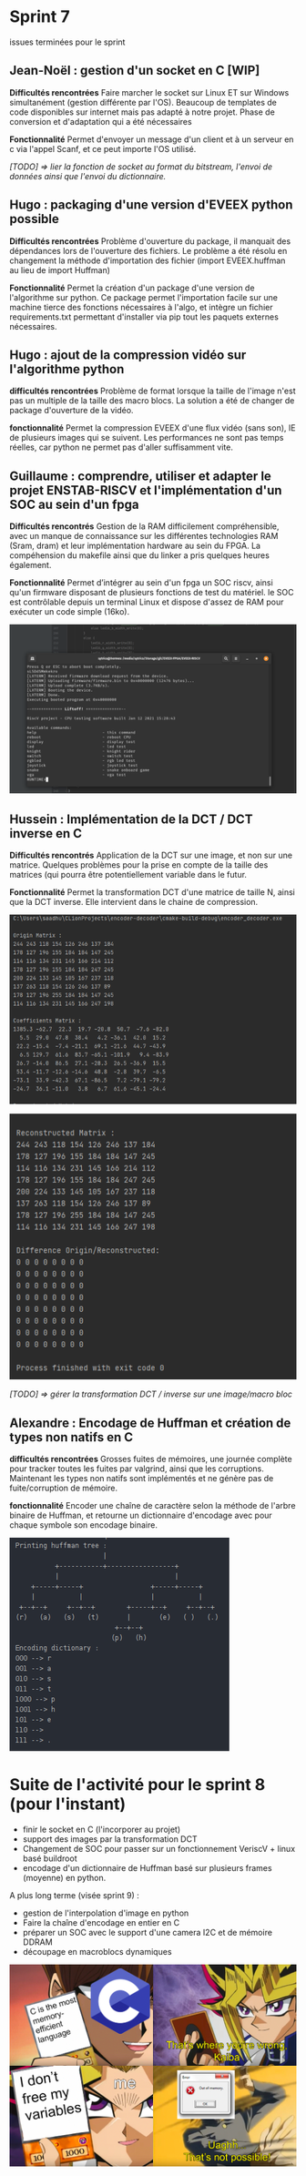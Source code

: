 # Sprint 7

issues terminées pour le sprint 

## Jean-Noël : gestion d'un socket en C [WIP] 

**Difficultés rencontrées** 
Faire marcher le socket sur Linux ET sur Windows simultanément (gestion différente par l'OS). Beaucoup de templates de code disponibles sur internet mais pas adapté à notre projet. Phase de conversion et d'adaptation qui a été nécessaires

**Fonctionnalité** 
Permet d'envoyer un message d'un client et à un serveur en c via l'appel Scanf, et ce peut importe l'OS utilisé. 

*[TODO] => lier la fonction de socket au format du bitstream, l'envoi de données ainsi que l'envoi du dictionnaire.* 

## Hugo : packaging d'une version d'EVEEX python possible 

**Difficultés rencontrées** 
Problème d'ouverture du package, il manquait des dépendances lors de l'ouverture des fichiers. Le problème a été résolu en changement la méthode d'importation des fichier (import EVEEX.huffman au lieu de import Huffman) 

**Fonctionnalité** 
Permet la création d'un package d'une version de l'algorithme sur python. Ce package permet l'importation facile sur une machine tierce des fonctions nécessaires à l'algo, et intègre un fichier requirements.txt permettant d'installer via pip tout les paquets externes nécessaires. 

## Hugo : ajout de la compression vidéo sur l'algorithme python

**difficultés rencontrées** 
Problème de format lorsque la taille de l'image n'est pas un multiple de la taille des macro blocs. La solution a été de changer de package d'ouverture de la vidéo. 

**fonctionnalité** 
Permet la compression EVEEX d'une flux vidéo (sans son), IE de plusieurs images qui se suivent. Les performances ne sont pas temps réelles, car python ne permet pas d'aller suffisamment vite. 

## Guillaume : comprendre, utiliser et adapter le projet ENSTAB-RISCV et l'implémentation d'un SOC au sein d'un fpga 

**Difficultés rencontrés** 
Gestion de la RAM difficilement compréhensible, avec un manque de connaissance sur les différentes technologies RAM (Sram, dram) et leur implémentation hardware au sein du FPGA. La compéhension du makefile ainsi que du linker a pris quelques heures également. 

**Fonctionnalité** 
Permet d’intégrer au sein d'un fpga un SOC riscv, ainsi qu'un firmware disposant de plusieurs fonctions de test du matériel. le SOC est contrôlable depuis un terminal Linux et dispose d'assez de RAM pour exécuter un code simple (16ko).

![enstab](S7.assets/enstab.png)

## Hussein : Implémentation de la DCT / DCT inverse en C

**Difficultés rencontrés** 
Application de la DCT sur une image, et non sur une matrice. Quelques problèmes pour la prise en compte de la taille des matrices (qui pourra être potentiellement variable dans le futur. 

**Fonctionnalité** 
Permet la transformation DCT d'une matrice de taille N, ainsi que la DCT inverse. Elle intervient dans le chaine de compression. 

![DCT](S7.assets/DCT.PNG)

![reverseDCT](S7.assets/reverseDCT.PNG)

*[TODO] => gérer la transformation DCT / inverse sur une image/macro bloc* 

## Alexandre : Encodage de Huffman et création de types non natifs en C

**difficultés rencontrées** 
Grosses fuites de mémoires, une journée complète pour tracker toutes les fuites par valgrind, ainsi que les corruptions. 
Maintenant les types non natifs sont implémentés et ne génère pas de fuite/corruption de mémoire.

**fonctionnalité** 
Encoder une chaîne de caractère selon la méthode de l'arbre binaire de Huffman, et retourne un dictionnaire d'encodage avec pour chaque symbole son encodage binaire.

![huffman](S7.assets/huffman.png)

# Suite de l'activité pour le sprint 8 (pour l'instant)

- finir le socket en C (l'incorporer au projet)
- support des images par la transformation DCT
- Changement de SOC pour passer sur un fonctionnement VeriscV + linux basé buildroot
- encodage d'un dictionnaire de Huffman basé sur plusieurs frames (moyenne) en python. 

A plus long terme (visée sprint 9) : 

- gestion de l'interpolation d'image en python 
- Faire la chaîne d'encodage en entier en C 
- préparer un SOC avec le support d'une camera I2C et de mémoire DDRAM
- découpage en macroblocs dynamiques 

![33bwlpjwqza61](S7.assets/33bwlpjwqza61.png)